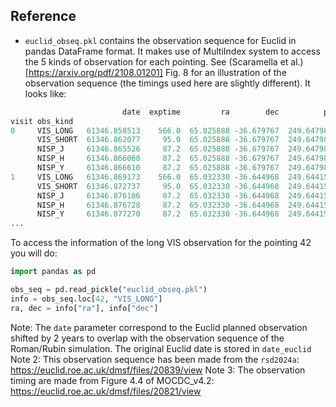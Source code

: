 ## Reference
* `euclid_obseq.pkl` contains the observation sequence for Euclid in pandas DataFrame format. It makes use of MultiIndex system to access the 5 kinds of observation for each pointing. See (Scaramella et al.)[https://arxiv.org/pdf/2108.01201] Fig. 8 for an illustration of the observation sequence (the timings used here are slightly different). 
It looks like:
```python
                         date  exptime         ra        dec          pa        lon        lat  pa_ecliptic        saa  filter   date_euclid  obs_id  pointing_id  patch_id  dither_id
visit obs_kind
0     VIS_LONG   61346.858513    566.0  65.025888 -36.679767  249.647989  51.745415 -56.852863   267.537147  89.376641     VIS  59155.858513       1            1         0          0
      VIS_SHORT  61346.862077     95.0  65.025888 -36.679767  249.647989  51.745415 -56.852863   267.537147  89.376641     VIS  59155.862077       1            1         0          0
      NISP_J     61346.865526     87.2  65.025888 -36.679767  249.647989  51.745415 -56.852863   267.537147  89.376641  NISP_J  59155.865526       1            1         0          0
      NISP_H     61346.866068     87.2  65.025888 -36.679767  249.647989  51.745415 -56.852863   267.537147  89.376641  NISP_H  59155.866068       1            1         0          0
      NISP_Y     61346.866610     87.2  65.025888 -36.679767  249.647989  51.745415 -56.852863   267.537147  89.376641  NISP_Y  59155.866610       1            1         0          0
1     VIS_LONG   61346.869173    566.0  65.032330 -36.644968  249.644155  51.773928 -56.821327   267.513288  89.384369     VIS  59155.869173       1            2         0          1
      VIS_SHORT  61346.872737     95.0  65.032330 -36.644968  249.644155  51.773928 -56.821327   267.513288  89.384369     VIS  59155.872737       1            2         0          1
      NISP_J     61346.876186     87.2  65.032330 -36.644968  249.644155  51.773928 -56.821327   267.513288  89.384369  NISP_J  59155.876186       1            2         0          1
      NISP_H     61346.876728     87.2  65.032330 -36.644968  249.644155  51.773928 -56.821327   267.513288  89.384369  NISP_H  59155.876728       1            2         0          1
      NISP_Y     61346.877270     87.2  65.032330 -36.644968  249.644155  51.773928 -56.821327   267.513288  89.384369  NISP_Y  59155.877270       1            2         0          1
...
```
To access the information of the long VIS observation for the pointing 42 you will do:
```python
import pandas as pd

obs_seq = pd.read_pickle("euclid_obseq.pkl")
info = obs_seq.loc[42, "VIS_LONG"]
ra, dec = info["ra"], info["dec"]
```
Note: The `date` parameter correspond to the Euclid planned observation shifted by 2 years to overlap with the observation sequence of the Roman/Rubin simulation. The original Euclid date is stored in `date_euclid`
Note 2: This observation sequence has been made from the `rsd2024a`: https://euclid.roe.ac.uk/dmsf/files/20839/view
Note 3: The observation timing are made from Figure 4.4 of MOCDC_v4.2: https://euclid.roe.ac.uk/dmsf/files/20821/view
